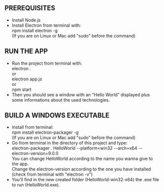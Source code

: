 ## PREREQUISITES
- Install Node.js
- Install Electron from terminal with:<br>
npm install electron -g<br>
(If you are on Linux or Mac add "sudo" before the command)

## RUN THE APP
- Run the project from terminal with:<br>
electron .<br>
or<br>
electron app.js<br>
or<br>
npm start
- Then you should see a window with an "Hello World" displayed plus some informations about the used technologies.

## BUILD A WINDOWS EXECUTABLE
- Install from terminal:<br>
npm install electron-packager -g<br>
(If you are on Linux or Mac add "sudo" before the command)
- Go from terminal in the directory of this project and type:<br>
electron-packager . HelloWorld --platform=win32 --arch=x64 --electron-version=9.0.0<br>
You can change HelloWorld according to the name you wanna give to the app.<br>
Change the electron-version according to the one you have installed (check from terminal with "electron -v")
- You'll find in the new created folder (HelloWorld-win32-x64) the .exe file to run (HelloWorld.exe).